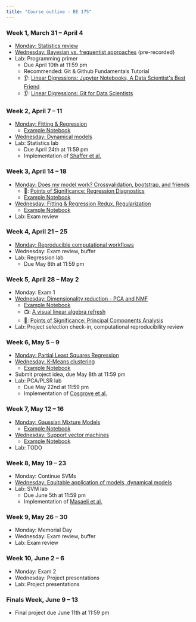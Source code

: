 ```yaml
---
title: "Course outline - BE 175"
---
```


### Week 1, March 31 – April 4

- [Monday: Statistics review](../lectures/lecture1.html)
- [Wednesday: Bayesian vs. frequentist approaches](../lectures/bayesian.html) (pre-recorded)
- Lab: Programming primer
  - Due April 10th at 11:59 pm
  - Recommended: Git & Github Fundamentals Tutorial
  - 👂: [Linear Digressions: Jupyter Notebooks, A Data Scientist's Best Friend](https://lineardigressions.com/episodes/2017/8/20/jupyter-notebooks-a-data-scientists-best-friend)
  - 👂: [Linear Digressions: Git for Data Scientists](https://lineardigressions.com/episodes/2018/6/3/git-for-data-scientists)

### Week 2, April 7 – 11

- [Monday: Fitting & Regression](../lectures/regression.html)
  - [Example Notebook](public/examples/OLS-Example.ipynb)
- [Wednesday: Dynamical models](../lectures/dynamics.html)
- Lab: Statistics lab
  - Due April 24th at 11:59 pm
  - Implementation of [Shaffer et al.](https://www.nature.com/nature/journal/v546/n7658/abs/nature22794.html)

### Week 3, April 14 – 18

- [Monday: Does my model work? Crossvalidation, bootstrap, and friends](../lectures/Wk2-Lecture4.html)
  - 📖: [Points of Significance: Regression Diagnostics](https://www.nature.com/nmeth/journal/v13/n5/abs/nmeth.3854.html)
  - [Example Notebook](public/examples/CrossVal-Example.ipynb)
- [Wednesday: Fitting & Regression Redux, Regularization](../lectures/regularization.html)
  - [Example Notebook](public/examples/Regularization-Example.ipynb)
- Lab: Exam review

### Week 4, April 21 – 25

- [Monday: Reproducible computational workflows](lectures/reproducibility.html)
- Wednesday: Exam review, buffer
- Lab: Regression lab
  - Due May 8th at 11:59 pm

### Week 5, April 28 – May 2

- Monday: Exam 1
- [Wednesday: Dimensionality reduction - PCA and NMF](../lectures/dimensionality-reduction.html)
  - [Example Notebook](public/examples/PCA-NNMF.ipynb)
  - 📺: [A visual linear algebra refresh](https://www.youtube.com/playlist?list=PLZHQObOWTQDPD3MizzM2xVFitgF8hE_ab)
  - 📖: [Points of Significance: Principal Components Analysis](https://www.nature.com/articles/nmeth.4346)
- Lab: Project selection check-in, computational reproducibility review

### Week 6, May 5 – 9

- [Monday: Partial Least Squares Regression](../lectures/plsr.html)
- [Wednesday: K-Means clustering](../lectures/clustering.html)
  - [Example Notebook](public/examples/K-Means.ipynb)
- Submit project idea, due May 8th at 11:59 pm
- Lab: PCA/PLSR lab
  - Due May 22nd at 11:59 pm
  - Implementation of [Cosgrove et al.](https://pubs.rsc.org/en/Content/ArticleLanding/2010/MB/b926287c)

### Week 7, May 12 – 16

- [Monday: Gaussian Mixture Models](../lectures/gmms.html)
  - [Example Notebook](public/examples/Gaussian-Mixtures.ipynb)
- [Wednesday: Support vector machines](../lectures/svms.html)
  - [Example Notebook](public/examples/SVMs-example.ipynb)
- Lab: TODO

### Week 8, May 19 – 23

- Monday: Continue SVMs
- [Wednesday: Equitable application of models, dynamical models](../lectures/dynamics.html)
- Lab: SVM lab
  - Due June 5th at 11:59 pm
  - Implementation of [Masaeli et al.](https://www.nature.com/articles/srep37863)

### Week 9, May 26 – 30

- Monday: Memorial Day
- Wednesday: Exam review, buffer
- Lab: Exam review

### Week 10, June 2 – 6

- Monday: Exam 2
- Wednesday: Project presentations
- Lab: Project presentations

### Finals Week, June 9 – 13

- Final project due June 11th at 11:59 pm
